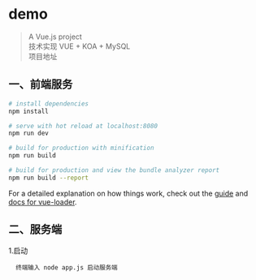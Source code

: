 # demo

> A Vue.js project  
> 技术实现 VUE + KOA + MySQL  
> 项目地址 
## 一、前端服务

``` bash
# install dependencies
npm install

# serve with hot reload at localhost:8080
npm run dev

# build for production with minification
npm run build

# build for production and view the bundle analyzer report
npm run build --report
```

For a detailed explanation on how things work, check out the [guide](http://vuejs-templates.github.io/webpack/) and [docs for vue-loader](http://vuejs.github.io/vue-loader).


## 二、服务端
1.启动
```
  终端输入 node app.js 启动服务端
```
